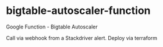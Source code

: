 # bigtable-autoscaler-function
Google Function - Bigtable Autoscaler

Call via webhook from a Stackdriver alert.
Deploy via terraform
